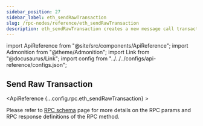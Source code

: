 ```yaml
---
sidebar_position: 27
sidebar_label: eth_sendRawTransaction
slug: /rpc-nodes/reference/eth_sendRawTransaction
description: eth_sendRawTransaction creates a new message call transaction or a contract creation for signed transactions. Useful for sending signed transactions.
---
```


<head>
    <title>eth_sendRawTransaction RPC Method - Moralis Documentation</title>
</head>

import ApiReference from "@site/src/components/ApiReference";
import Admonition from "@theme/Admonition";
import Link from "@docusaurus/Link";
import config from "../../../configs/api-reference/configs.json";

## Send Raw Transaction

<ApiReference {...config.rpc.eth_sendRawTransaction} >
<Admonition type="info" title="Note">

<p>
Please refer to <a href="/rpc-nodes/reference/evm-rpc-schema">RPC schema</a> page for more details on the RPC params and RPC response definitions of the RPC method. 
</p>
</Admonition>
</ApiReference>
